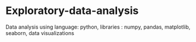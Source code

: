# Exploratory-data-analysis
Data analysis using  language: python,  libraries : numpy, pandas, matplotlib, seaborn, data visualizations 
